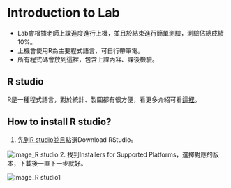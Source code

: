# Introduction to Lab
* Lab會根據老師上課進度進行上機，並且於結束進行簡單測驗，測驗佔總成績10%。
* 上機會使用R為主要程式語言，可自行帶筆電。
* 所有程式碼會放到這裡，包含上課內容、課後檢驗。

## R studio
R是一種程式語言，對於統計、製圖都有很方便，看更多介紹可看[這裡](https://www.r-project.org/about.html)。
## How to install R studio?
1. 先到[R studio](https://www.rstudio.com/)並且點選Download RStudio。

![image_R studio](https://github.com/Piercecyl/R_Statistics/blob/master/image/R.PNG)
2. 找到Installers for Supported Platforms，選擇對應的版本，下載後一直下一步就好。

![image_R studio1](https://github.com/Piercecyl/R_Statistics/blob/master/image/R2.png)








